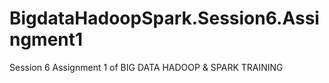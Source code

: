 # BigdataHadoopSpark.Session6.Assingment1
Session 6 Assignment 1 of BIG DATA HADOOP &amp; SPARK TRAINING
